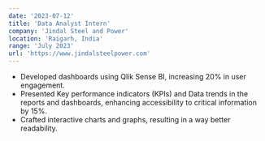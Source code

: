 ```yaml
---
date: '2023-07-12'
title: 'Data Analyst Intern'
company: 'Jindal Steel and Power'
location: 'Raigarh, India'
range: 'July 2023'
url: 'https://www.jindalsteelpower.com'
---
```


- Developed dashboards using Qlik Sense BI, increasing 20% in user engagement.
- Presented Key performance indicators (KPIs) and Data trends in the reports and dashboards, enhancing accessibility to critical information by 15%.
- Crafted interactive charts and graphs, resulting in a way better readability.
